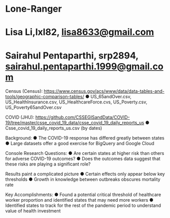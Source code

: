 # Lone-Ranger
# Lisa Li,lxl82, lisa8633@gmail.com  
# Sairahul Pentaparthi, srp2894, sairahul.pentaparthi.1999@gmail.com

Census (Census): https://www.census.gov/acs/www/data/data-tables-and-tools/geographic-comparison-tables/
● US_65andOver.csv, US_HealthInsurance.csv, US_HealthcareForce.cvs, US_Poverty.csv, US_Poverty65andOver.csv

COVID (JHU): https://github.com/CSSEGISandData/COVID-19/tree/master/csse_covid_19_data/csse_covid_19_daily_reports_us 
● Csse_covid_19_daily_reports_us.csv (by dates)

Background:
● The COVID-19 response has differed greatly between states
● Large datasets offer a good exercise for BigQuery and Google Cloud

Console Research Questions:
● Are certain states at higher risk than others for adverse COVID-19 outcomes?
● Does the outcomes data suggest that these risks are playing a significant role?
 
Results paint a complicated picture
● Certain effects only appear below key thresholds
● Growth in knowledge between outbreaks obscures mortality rate 

Key Accomplishments:
● Found a potential critical threshold of healthcare worker proportion and identified states that may need more workers
● Identified states to track for the rest of the pandemic period to understand value of health investment
 
